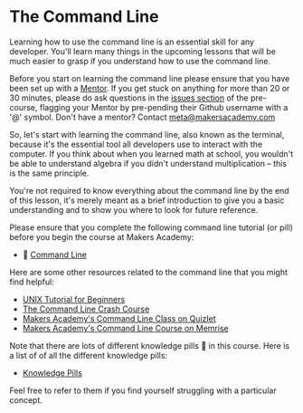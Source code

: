 # The Command Line

Learning how to use the command line is an essential skill for any developer. You'll learn many things in the upcoming lessons that will be much easier to grasp if you understand how to use the command line.

Before you start on learning the command line please ensure that you have been set up with a [Mentor](mentoring.md).  If you get stuck on anything for more than 20 or 30 minutes, please do ask questions in the [issues section](https://github.com/makersacademy/pre_course/issues) of the pre-course, flagging your Mentor by pre-pending their Github username with a '@' symbol.  Don't have a mentor?  Contact [meta@makersacademy.com](mailto:meta@makersacademy.com)

So, let's start with learning the command line, also known as the terminal, because it's the essential tool all developers use to interact with the computer. If you think about when you learned math at school, you wouldn't be able to understand algebra if you didn't understand multiplication – this is the same principle.

You're not required to know everything about the command line by the end of this lesson, it's merely meant as a brief introduction to give you a basic understanding and to show you where to look for future reference.

Please ensure that you complete the following command line tutorial (or pill) before you begin the course at Makers Academy:

- :pill:&nbsp;[Command Line](pills/command_line.md)

Here are some other resources related to the command line that you might find helpful:

- [UNIX Tutorial for Beginners](http://www.ee.surrey.ac.uk/Teaching/Unix/)
- [The Command Line Crash Course](http://cli.learncodethehardway.org/book/)
- [Makers Academy's Command Line Class on Quizlet](http://quizlet.com/join/CdxPSbF3Z)
- [Makers Academy's Command Line Course on Memrise](http://www.memrise.com/course/372930/command-line-basics-by-makers-academy/)

Note that there are lots of different knowledge pills&nbsp;:pill:&nbsp;in this course. Here is a list of of all the different knowledge pills:

- [Knowledge Pills](pills.md)

Feel free to refer to them if you find yourself struggling with a particular concept.
